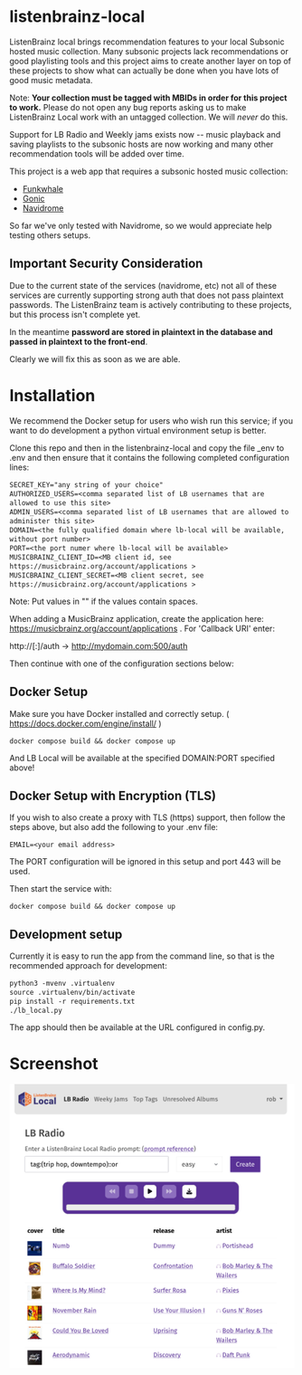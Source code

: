 # listenbrainz-local

ListenBrainz local brings recommendation features to your local Subsonic hosted music collection. Many subsonic projects
lack recommendations or good playlisting tools and this project aims to create another layer on top of these projects to show
what can actually be done when you have lots of good music metadata. 

Note: **Your collection must be tagged with MBIDs in order for this project to work.** Please do not open any
bug reports asking us to make ListenBrainz Local work with an untagged collection. We will *never* do this.

Support for LB Radio and Weekly jams exists now -- music playback and saving playlists to the subsonic hosts are now working and many other recommendation tools will be added over time. 

This project is a web app that requires a subsonic hosted music collection:

* [Funkwhale](https://www.funkwhale.audio/)
* [Gonic](https://github.com/sentriz/gonic)
* [Navidrome](https://www.navidrome.org/)

So far we've only tested with Navidrome, so we would appreciate help testing others setups.

## Important Security Consideration

Due to the current state of the services (navidrome, etc) not all of these services are currently
supporting strong auth that does not pass plaintext passwords. The ListenBrainz team is actively
contributing to these projects, but this process isn't complete yet.

In the meantime **password are stored in plaintext in the database and passed in plaintext to
the front-end**. 

Clearly we will fix this as soon as we are able.


# Installation

We recommend the Docker setup for users who wish run this service; if you want to do development
a python virtual environment setup is better.

Clone this repo and then in the listenbrainz-local and copy the file _env to .env and then
ensure that it contains the following completed configuration lines:

```
SECRET_KEY="any string of your choice"
AUTHORIZED_USERS=<comma separated list of LB usernames that are allowed to use this site>
ADMIN_USERS=<comma separated list of LB usernames that are allowed to administer this site>
DOMAIN=<the fully qualified domain where lb-local will be available, without port number>
PORT=<the port numer where lb-local will be available>
MUSICBRAINZ_CLIENT_ID=<MB client id, see https://musicbrainz.org/account/applications >
MUSICBRAINZ_CLIENT_SECRET=<MB client secret, see https://musicbrainz.org/account/applications >
```

Note: Put values in "" if the values contain spaces.

When adding a MusicBrainz application, create the application here: https://musicbrainz.org/account/applications .
For 'Callback URI' enter:

http://<domain>[:<port>]/auth -> http://mydomain.com:500/auth

Then continue with one of the configuration sections below:


## Docker Setup

Make sure you have Docker installed and correctly setup. ( https://docs.docker.com/engine/install/ )

```
docker compose build && docker compose up
```

And LB Local will be available at the specified DOMAIN:PORT specified above!

## Docker Setup with Encryption (TLS)

If you wish to also create a proxy with TLS (https) support, then follow the steps above, but also
add the following to your .env file:

```
EMAIL=<your email address>
```

The PORT configuration will be ignored in this setup and port 443 will be used.

Then start the service with:

```
docker compose build && docker compose up
```

## Development setup

Currently it is easy to run the app from the command line, so that is the recommended approach for development:

```
python3 -mvenv .virtualenv
source .virtualenv/bin/activate
pip install -r requirements.txt
./lb_local.py
```

The app should then be available at the URL configured in config.py.


# Screenshot

![screenshot](/misc/lb-local-screenshot.png)
